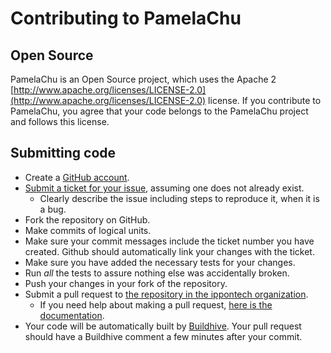 Contributing to PamelaChu
=========================

Open Source
------------------

PamelaChu is an Open Source project, which uses the Apache 2 [http://www.apache.org/licenses/LICENSE-2.0](http://www.apache.org/licenses/LICENSE-2.0)
license. If you contribute to PamelaChu, you agree that your code belongs to the PamelaChu project and follows this license.

Submitting code
------------------

* Create a [GitHub account](https://github.com/signup/free).
* [Submit a ticket for your issue](https://github.com/ippontech/pamelaChu/issues), assuming one does not already exist.
  * Clearly describe the issue including steps to reproduce it, when it is a bug.
* Fork the repository on GitHub.
* Make commits of logical units.
* Make sure your commit messages include the ticket number you have created. Github should automatically link
your changes with the ticket.
* Make sure you have added the necessary tests for your changes.
* Run _all_ the tests to assure nothing else was accidentally broken.
* Push your changes in your fork of the repository.
* Submit a pull request to [the repository in the ippontech organization](https://github.com/ippontech/pamelaChu).
  * If you need help about making a pull request, [here is the documentation](https://help.github.com/articles/using-pull-requests).
* Your code will be automatically built by [Buildhive](https://buildhive.cloudbees.com/job/ippontech/job/pamelaChu/). Your
pull request should have a Buildhive comment a few minutes after your commit.

